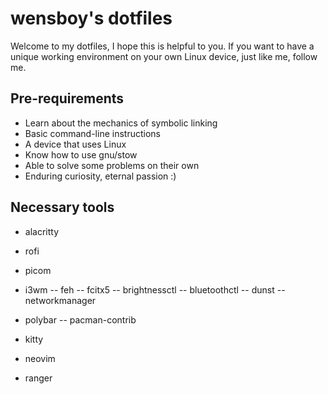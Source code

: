 # wensboy's dotfiles

Welcome to my dotfiles, I hope this is helpful to you.
If you want to have a unique working environment on your own Linux device, 
just like me, follow me.

## Pre-requirements

+ Learn about the mechanics of symbolic linking
+ Basic command-line instructions
+ A device that uses Linux
+ Know how to use gnu/stow
+ Able to solve some problems on their own
+ Enduring curiosity, eternal passion :)

## Necessary tools

- alacritty

- rofi

- picom

- i3wm
-- feh
-- fcitx5
-- brightnessctl
-- bluetoothctl
-- dunst
-- networkmanager

- polybar
-- pacman-contrib
 
- kitty

- neovim

- ranger



